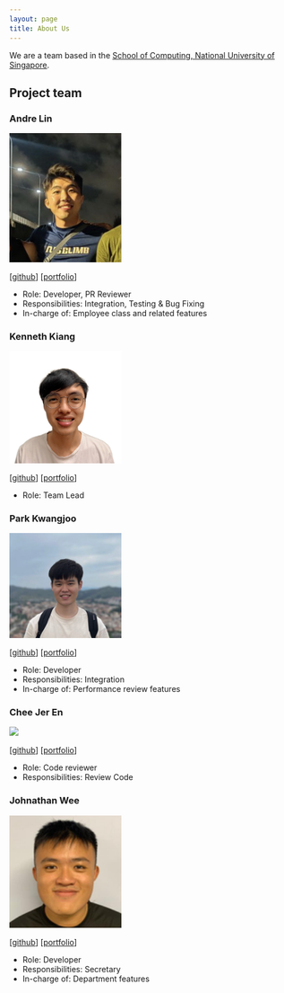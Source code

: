 ```yaml
---
layout: page
title: About Us
---
```


We are a team based in the [School of Computing, National University of Singapore](http://www.comp.nus.edu.sg).

## Project team

### Andre Lin

<img src="images/4ndrelim.png" width="200px">

[[github](https://github.com/4ndrelim)]
[[portfolio](team/4ndrelim.md)]

- Role: Developer, PR Reviewer
- Responsibilities: Integration, Testing & Bug Fixing
- In-charge of: Employee class and related features

### Kenneth Kiang

<img src="images/kennethk-1201.png" width="200px">

[[github](https://github.com/kennethk-1201)]
[[portfolio](team/kennethk-1201.md)]

- Role: Team Lead

### Park Kwangjoo

<img src="images/pkwangjoo.png" width="200px">

[[github](http://github.com/johndoe)]
[[portfolio](team/pkwangjoo.md)]

- Role: Developer
- Responsibilities: Integration
- In-charge of: Performance review features

### Chee Jer En

<img src="images/jerrrren.png" width="200px">

[[github](http://github.com/jerrrren)]
[[portfolio](team/jerrrren.md)]

- Role: Code reviewer
- Responsibilities: Review Code


### Johnathan Wee

<img src="images/jweeyh.png" width="200px">

[[github](http://github.com/jweeyh)]
[[portfolio](team/jweeyh.md)]

- Role: Developer
- Responsibilities: Secretary
- In-charge of: Department features
